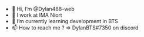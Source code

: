 - 👋 Hi, I’m @Dylan488-web
- 👀 I work at IMA Niort
- 🌱 I’m currently learning development in BTS
- 📫 How to reach me ? => DylanBTS#7350 on discord

<!---
Dylan488-web/Dylan488-web is a ✨ special ✨ repository because its `README.md` (this file) appears on your GitHub profile.
You can click the Preview link to take a look at your changes.
--->
